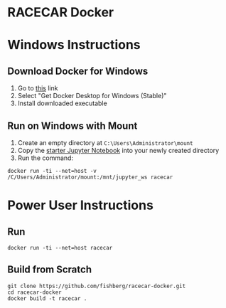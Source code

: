 # RACECAR Docker


# Windows Instructions

## Download Docker for Windows
1. Go to [this](https://hub.docker.com/editions/community/docker-ce-desktop-windows) link
2. Select "Get Docker Desktop for Windows (Stable)"
3. Install downloaded executable

## Run on Windows with Mount
1. Create an empty directory at `C:\Users\Administrator\mount`
2. Copy the [starter Jupyter Notebook](https://drive.google.com/file/d/1V7mtrIBPxG5_MOrFxLI3VmBNqQitkRKH/view?usp=sharing) into your newly created directory
3. Run the command:
```
docker run -ti --net=host -v /C/Users/Administrator/mount:/mnt/jupyter_ws racecar
```

# Power User Instructions

## Run
```
docker run -ti --net=host racecar
```

## Build from Scratch
```
git clone https://github.com/fishberg/racecar-docker.git
cd racecar-docker
docker build -t racecar .
```
